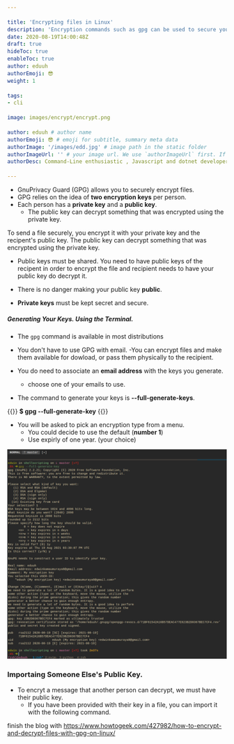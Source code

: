 ```yaml
---

title: 'Encrypting files in Linux'
description: 'Encryption commands such as gpg can be used to secure your most sensitive files on Linux systems.'
date: 2020-08-19T14:00:48Z
draft: true
hideToc: true
enableToc: true
author: eduuh
authorEmoji: 😎
weight: 1

tags:
- cli

image: images/encrypt/encrypt.png

author: eduuh # author name
authorEmoji: 😎 # emoji for subtitle, summary meta data
authorImage: '/images/edd.jpg' # image path in the static folder
authorImageUrl: '' # your image url. We use `authorImageUrl` first. If not set, we use `authorImage`.
authorDesc: Command-Line enthusiastic , Javascript and dotnet developer 

---
```


- GnuPrivacy Guard (GPG) allows you to securely encrypt files.
- GPG relies on the idea of **two encryption keys** per person.
- Each person has a **private key** and a **public key**.
  - The public key can decrypt something that was encrypted using the private key.

To send a file securely, you encrypt it with your private key and the recipent's public key. The public key can decrypt something that was encrypted using the private key.

- Public keys must be shared. You need to have public keys of the recipent in order to encrypt the file and recipient needs to have your public key do decrypt it.

- There is no danger making your public key **public**.
- **Private keys** must be kept secret and secure.

##### Generating Your Keys. Using the Terminal.

- The `gpg` command is available in most distributions
- You don't have to use GPG with email.
  -You can encrypt files and make them available for dowload, or pass them physically to the recipient.

- You do need to associate an **email address** with the keys you generate.

  - choose one of your emails to use.

- The command to generate your keys is **--full-generate-keys**.

{{<boxmd>}}
**\$ gpg --full-generate-key**
{{</boxmd>}}

- You will be asked to pick an encryption type from a menu.
  - You could decide to use the default (**number 1**)
  - Use expirly of one year. (your choice)

![genkey image](/images/encrypt/genkey.png)

### Importaing Someone Else's Public Key.

- To encryt a message that another person can decrypt, we must have their public key.
  - If you have been provided with their key in a file, you can import it with the following command.

finish the blog with
https://www.howtogeek.com/427982/how-to-encrypt-and-decrypt-files-with-gpg-on-linux/

